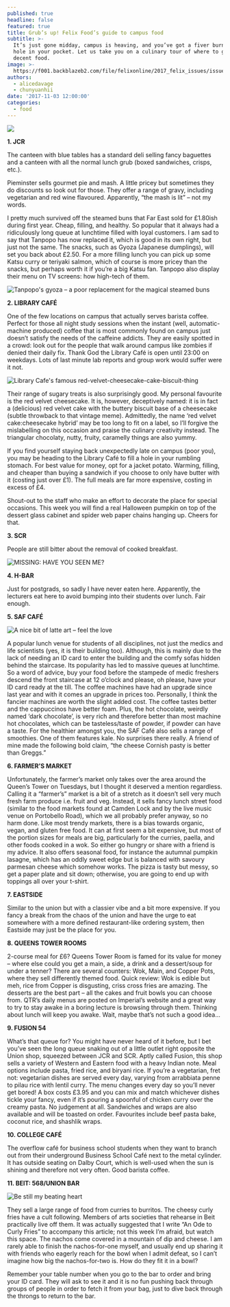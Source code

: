 ```yaml
---
published: true
headline: false
featured: true
title: Grub’s up! Felix Food’s guide to campus food
subtitle: >-
  It’s just gone midday, campus is heaving, and you’ve got a fiver burning a
  hole in your pocket. Let us take you on a culinary tour of where to get some
  decent food.
image: >-
  https://f001.backblazeb2.com/file/felixonline/2017_felix_issues/issue_1674/1674_food_farmers_market.jpg
authors:
  - alicedavage
  - chunyuanhii
date: '2017-11-03 12:00:00'
categories:
  - food
---
```

![](https://f001.backblazeb2.com/file/felixonline/2017_felix_issues/issue_1674/1674_food_map.png)

**1. JCR**

The canteen with blue tables has a standard deli selling fancy baguettes and a canteen with all the normal lunch grub (boxed sandwiches, crisps, etc.). 

Pieminster sells gourmet pie and mash. A little pricey but sometimes they do discounts so look out for those. They offer a range of gravy, including vegetarian and red wine flavoured. Apparently, “the mash is lit” – not my words. 

I pretty much survived off the steamed buns that Far East sold for £1.80ish during first year. Cheap, filling, and healthy. So popular that it always had a ridiculously long queue at lunchtime filled with loyal customers. I am sad to say that Tanpopo has now replaced it, which is good in its own right, but just not the same. The snacks, such as Gyoza (Japanese dumplings), will set you back about £2.50. For a more filling lunch you can pick up some Katsu curry or teriyaki salmon, which of course is more pricey than the snacks, but perhaps worth it if you’re a big Katsu fan. Tanpopo also display their menu on TV screens: how high-tech of them. 

![Tanpopo's gyoza – a poor replacement for the magical steamed buns](https://f001.backblazeb2.com/file/felixonline/2017_felix_issues/issue_1674/1674_food_dumplings.jpg)

**2. LIBRARY CAFÉ**

One of the few locations on campus that actually serves barista coffee. Perfect for those all night study sessions when the instant (well, automatic-machine produced) coffee that is most commonly found on campus just doesn’t satisfy the needs of the caffeine addicts. They are easily spotted in a crowd: look out for the people that walk around campus like zombies if denied their daily fix. Thank God the Library Café is open until 23:00 on weekdays. Lots of last minute lab reports and group work would suffer were it not.

![Library Cafe's famous red-velvet-cheesecake-cake-biscuit-thing](https://f001.backblazeb2.com/file/felixonline/2017_felix_issues/issue_1674/1674_food_cake.jpg)

Their range of sugary treats is also surprisingly good. My personal favourite is the red velvet cheesecake. It is, however, deceptively named: it is in fact a (delicious) red velvet cake with the buttery biscuit base of a cheesecake (subtle throwback to that vintage meme). Admittedly, the name ‘red velvet cake:cheesecake hybrid’ may be too long to fit on a label, so I’ll forgive the mislabelling on this occasion and praise the culinary creativity instead. The triangular chocolaty, nutty, fruity, caramelly things are also yummy. 

If you find yourself staying back unexpectedly late on campus (poor you), you may be heading to the Library Café to fill a hole in your rumbling stomach. For best value for money, opt for a jacket potato. Warming, filling, and cheaper than buying a sandwich if you choose to only have butter with it (costing just over £1). The full meals are far more expensive, costing in excess of £4. 

Shout-out to the staff who make an effort to decorate the place for special occasions. This week you will find a real Halloween pumpkin on top of the dessert glass cabinet and spider web paper chains hanging up. Cheers for that.

**3. SCR**

People are still bitter about the removal of cooked breakfast.

![MISSING: HAVE YOU SEEN ME?](https://f001.backblazeb2.com/file/felixonline/2017_felix_issues/issue_1674/1674_food_breakfast.jpg)

**4. H-BAR**

Just for postgrads, so sadly I have never eaten here. Apparently, the lecturers eat here to avoid bumping into their students over lunch. Fair enough. 

**5. SAF CAFÉ**

![A nice bit of latte art – feel the love](https://f001.backblazeb2.com/file/felixonline/2017_felix_issues/issue_1674/1674_food_coffee.jpg)

A popular lunch venue for students of all disciplines, not just the medics and life scientists (yes, it is their building too). Although, this is mainly due to the lack of needing an ID card to enter the building and the comfy sofas hidden behind the staircase. Its popularity has led to massive queues at lunchtime. So a word of advice, buy your food before the stampede of medic freshers descend the front staircase at 12 o’clock and please, oh please, have your ID card ready at the till.
The coffee machines have had an upgrade since last year and with it comes an upgrade in prices too. Personally, I think the fancier machines are worth the slight added cost. The coffee tastes better and the cappuccinos have better foam. Plus, the hot chocolate, weirdly named ‘dark chocolate’, is very rich and therefore better than most machine hot chocolates, which can be tasteless/taste of powder, if powder can have a taste. 
For the healthier amongst you, the SAF Café also sells a range of smoothies. One of them features kale. No surprises there really.
A friend of mine made the following bold claim, “the cheese Cornish pasty is better than Greggs.”

**6. FARMER’S MARKET**

Unfortunately, the farmer’s market only takes over the area around the Queen’s Tower on Tuesdays, but I thought it deserved a mention regardless. Calling it a “farmer’s” market is a bit of a stretch as it doesn’t sell very much fresh farm produce i.e. fruit and veg. Instead, it sells fancy lunch street food (similar to the food markets found at Camden Lock and by the live music venue on Portobello Road), which we all probably prefer anyway, so no harm done. Like most trendy markets, there is a bias towards organic, vegan, and gluten free food. 
It can at first seem a bit expensive, but most of the portion sizes for meals are big, particularly for the curries, paella, and other foods cooked in a wok. So either go hungry or share with a friend is my advice. It also offers seasonal food, for instance the autumnal pumpkin lasagne, which has an oddly sweet edge but is balanced with savoury parmesan cheese which somehow works. The pizza is tasty but messy, so get a paper plate and sit down; otherwise, you are going to end up with toppings all over your t-shirt. 

**7. EASTSIDE**

Similar to the union but with a classier vibe and a bit more expensive. If you fancy a break from the chaos of the union and have the urge to eat somewhere with a more defined restaurant-like ordering system, then Eastside may just be the place for you.

**8. QUEENS TOWER ROOMS**

2-course meal for £6?
Queens Tower Room is famed for its value for money – where else could you get a main, a side, a drink and a dessert/soup for under a tenner? There are several counters: Wok, Main, and Copper Pots, where they sell differently themed food. Quick review: Wok is edible but meh, rice from Copper is disgusting, criss cross fries are amazing. The desserts are the best part – all the cakes and fruit bowls you can choose from. QTR’s daily menus are posted on Imperial’s website and a great way to try to stay awake in a boring lecture is browsing through them. Thinking about lunch will keep you awake. Wait, maybe that’s not such a good idea…

**9. FUSION 54**

What’s that queue for? You might have never heard of it before, but I bet you’ve seen the long queue snaking out of a little outlet right opposite the Union shop, squeezed between JCR and SCR. Aptly called Fusion, this shop sells a variety of Western and Eastern food with a heavy Indian note. Meal options include pasta, fried rice, and biryani rice. If you’re a vegetarian, fret not: vegetarian dishes are served every day, varying from arrabbiata penne to pilau rice with lentil curry. The menu changes every day so you’ll never get bored! A box costs £3.95 and you can mix and match whichever dishes tickle your fancy, even if it’s pouring a spoonful of chicken curry over the creamy pasta. No judgement at all. Sandwiches and wraps are also available and will be toasted on order. Favourites include beef pasta bake, coconut rice, and shashlik wraps.

**10. COLLEGE CAFÉ**

The overflow café for business school students when they want to branch out from their underground Business School Café next to the metal cylinder. It has outside seating on Dalby Court, which is well-used when the sun is shining and therefore not very often. Good barista coffee.

**11. BEIT: 568/UNION BAR**

![Be still my beating heart](https://f001.backblazeb2.com/file/felixonline/2017_felix_issues/issue_1674/1674_food_curly_fries.jpg)

They sell a large range of food from curries to burritos. The cheesy curly fries have a cult following. Members of arts societies that rehearse in Beit practically live off them. It was actually suggested that I write “An Ode to Curly Fries” to accompany this article; not this week I’m afraid, but watch this space. The nachos come covered in a mountain of dip and cheese. I am rarely able to finish the nachos-for-one myself, and usually end up sharing it with friends who eagerly reach for the bowl when I admit defeat, so I can’t imagine how big the nachos-for-two is. How do they fit it in a bowl?

Remember your table number when you go to the bar to order and bring your ID card. They will ask to see it and it is no fun pushing back through groups of people in order to fetch it from your bag, just to dive back through the throngs to return to the bar. 

